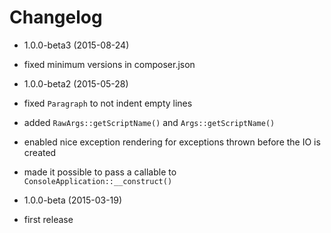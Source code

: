 Changelog
=========

* 1.0.0-beta3 (2015-08-24)

 * fixed minimum versions in composer.json

* 1.0.0-beta2 (2015-05-28)

 * fixed `Paragraph` to not indent empty lines
 * added `RawArgs::getScriptName()` and `Args::getScriptName()`
 * enabled nice exception rendering for exceptions thrown before the IO is created
 * made it possible to pass a callable to `ConsoleApplication::__construct()`

* 1.0.0-beta (2015-03-19)

 * first release
